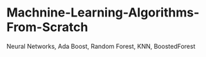 # Machnine-Learning-Algorithms-From-Scratch
Neural Networks, Ada Boost, Random Forest, KNN, BoostedForest
